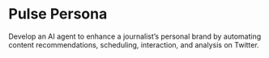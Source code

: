 # Pulse Persona
Develop an AI agent to enhance a journalist’s personal brand by automating content recommendations, scheduling, interaction, and analysis on Twitter.

